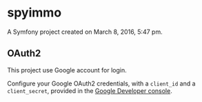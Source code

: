 # spyimmo

A Symfony project created on March 8, 2016, 5:47 pm.

## OAuth2

This project use Google account for login.

Configure your Google OAuth2 credentials, with a ``client_id`` and a ``client_secret``, provided in the [Google Developer console](https://console.developers.google.com/apis/credentials/oauthclient?project=raspberry-home-automation).
